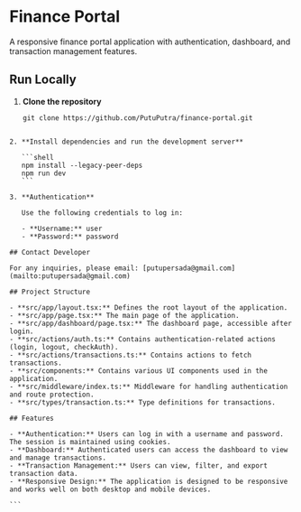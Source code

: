 # Finance Portal

A responsive finance portal application with authentication, dashboard, and transaction management features.

## Run Locally

1. **Clone the repository**

   ```shell
   git clone https://github.com/PutuPutra/finance-portal.git
   ```

````

2. **Install dependencies and run the development server**

   ```shell
   npm install --legacy-peer-deps
   npm run dev
   ```

3. **Authentication**

   Use the following credentials to log in:

   - **Username:** user
   - **Password:** password

## Contact Developer

For any inquiries, please email: [putupersada@gmail.com](mailto:putupersada@gmail.com)

## Project Structure

- **src/app/layout.tsx:** Defines the root layout of the application.
- **src/app/page.tsx:** The main page of the application.
- **src/app/dashboard/page.tsx:** The dashboard page, accessible after login.
- **src/actions/auth.ts:** Contains authentication-related actions (login, logout, checkAuth).
- **src/actions/transactions.ts:** Contains actions to fetch transactions.
- **src/components:** Contains various UI components used in the application.
- **src/middleware/index.ts:** Middleware for handling authentication and route protection.
- **src/types/transaction.ts:** Type definitions for transactions.

## Features

- **Authentication:** Users can log in with a username and password. The session is maintained using cookies.
- **Dashboard:** Authenticated users can access the dashboard to view and manage transactions.
- **Transaction Management:** Users can view, filter, and export transaction data.
- **Responsive Design:** The application is designed to be responsive and works well on both desktop and mobile devices.

```


````
